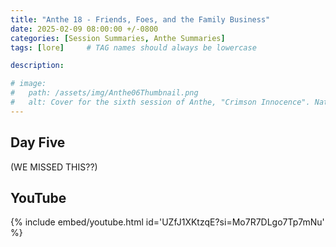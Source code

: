 ```yaml
---
title: "Anthe 18 - Friends, Foes, and the Family Business"
date: 2025-02-09 08:00:00 +/-0800
categories: [Session Summaries, Anthe Summaries]
tags: [lore]     # TAG names should always be lowercase

description:

# image:
#   path: /assets/img/Anthe06Thumbnail.png
#   alt: Cover for the sixth session of Anthe, "Crimson Innocence". Natalia and Lynore peacefully outlined in a charcoal sketch as described by the session. Made by Blake.
---
```


## Day Five

(WE MISSED THIS??)

## YouTube

{% include embed/youtube.html id='UZfJ1XKtzqE?si=Mo7R7DLgo7Tp7mNu' %}

